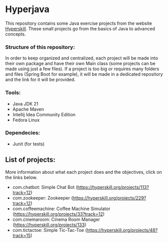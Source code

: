 # Hyperjava

This repository contains some Java exercise projects from the website [Hyperskill](https://hyperskill.org/). These small projects go from the
basics of Java to advanced concepts.

### Structure of this repository:

In order to keep organized and centralized, each project will be made into their own package and have their own Main class (some projects can be made using just a few files).
If a project is too big or requires many folders and files (Spring Boot for example), it will be made in a dedicated repository and the link for it will be provided.

### Tools:

- Java JDK 21
- Apache Maven
- Intellij Idea Community Edition
- Fedora Linux

### Dependecies:

- Junit (for tests)

## List of projects:

More information about what each project does and the objectives, click on the links below.

- com.chatbot: Simple Chat Bot (https://hyperskill.org/projects/113?track=12)
- com.zookeeper: Zookeeper (https://hyperskill.org/projects/229?track=12)
- com.coffeemachine: Coffee Machine Simulator (https://hyperskill.org/projects/33?track=12)
- com.cinemaroom: Cinema Room Manager (https://hyperskill.org/projects/133)
- com.tictactoe: Simple Tic-Tac-Toe (https://hyperskill.org/projects/48?track=15)

